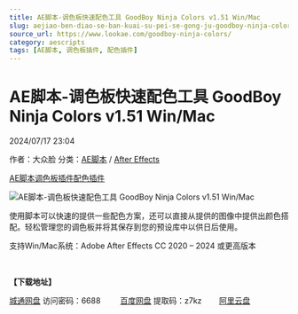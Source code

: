 ```yaml
---
title: AE脚本-调色板快速配色工具 GoodBoy Ninja Colors v1.51 Win/Mac
slug: aejiao-ben-diao-se-ban-kuai-su-pei-se-gong-ju-goodboy-ninja-colors-v1-51-win-mac
source_url: https://www.lookae.com/goodboy-ninja-colors/
category: aescripts
tags: [AE脚本, 调色板插件, 配色插件]
---
```

# AE脚本-调色板快速配色工具 GoodBoy Ninja Colors v1.51 Win/Mac

2024/07/17 23:04

作者：大众脸
分类：[AE脚本](https://www.lookae.com/after-effects/aescripts/) / [After Effects](https://www.lookae.com/after-effects/)

[AE脚本](https://www.lookae.com/tag/ae%e8%84%9a%e6%9c%ac/)[调色板插件](https://www.lookae.com/tag/%e8%b0%83%e8%89%b2%e6%9d%bf%e6%8f%92%e4%bb%b6/)[配色插件](https://www.lookae.com/tag/%e9%85%8d%e8%89%b2%e6%8f%92%e4%bb%b6/)

![AE脚本-调色板快速配色工具 GoodBoy Ninja Colors v1.51 Win/Mac](https://www.lookae.com/wp-content/uploads/2024/07/GoodBoy-Ninja-Colors.jpg "AE脚本-调色板快速配色工具 GoodBoy Ninja Colors v1.51 Win/Mac-LookAE.com")

使用脚本可以快速的提供一些配色方案，还可以直接从提供的图像中提供出颜色搭配。轻松管理您的调色板并将其保存到您的预设库中以供日后使用。

支持Win/Mac系统：Adobe After Effects CC 2020 – 2024 或更高版本

[﻿](http://cloud.video.taobao.com/play/u/null/p/1/e/6/t/1/472560553595.mp4)

**【下载地址】**

[城通网盘](https://url70.ctfile.com/f/2827370-1323786199-a66a45?p=4431) 访问密码：6688         [百度网盘](https://pan.baidu.com/s/1O-3BSD-8oic1SDf9Tz2zeA?pwd=z7kz) 提取码：z7kz        [阿里云盘](https://www.alipan.com/s/Bjo6YFzu9vY)
